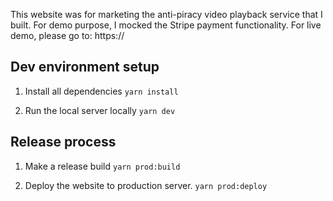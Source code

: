 This website was for marketing the anti-piracy video playback service that I built. For demo purpose, I mocked the Stripe payment functionality.
For live demo, please go to: https://

## Dev environment setup
1. Install all dependencies
`yarn install`

1. Run the local server locally
`yarn dev`


## Release process
1. Make a release build
`yarn prod:build`

1. Deploy the website to production server.
`yarn prod:deploy`